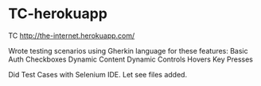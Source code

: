 # TC-herokuapp
TC http://the-internet.herokuapp.com/

Wrote testing scenarios using Gherkin language for these features:
Basic Auth
Checkboxes
Dynamic Content
Dynamic Controls
Hovers
Key Presses

Did Test Cases with Selenium IDE. Let see files added.
